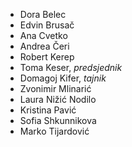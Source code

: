 
- Dora Belec
- Edvin Brusač
- Ana Cvetko
- Andrea Čeri
- Robert Kerep
- Toma Keser, *predsjednik*
- Domagoj Kifer, *tajnik*
- Zvonimir Mlinarić
- Laura Nižić Nodilo
- Kristina Pavić
- Sofia Shkunnikova
- Marko Tijardović

